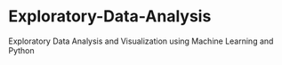 # Exploratory-Data-Analysis
Exploratory Data Analysis and Visualization using Machine Learning and Python
